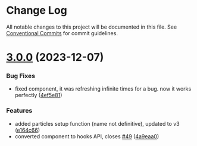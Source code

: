 # Change Log

All notable changes to this project will be documented in this file.
See [Conventional Commits](https://conventionalcommits.org) for commit guidelines.

# [3.0.0](https://github.com/tsparticles/react/compare/v2.12.2...v3.0.0) (2023-12-07)


### Bug Fixes

* fixed component, it was refreshing infinite times for a bug. now it works perfectly ([4ef5e81](https://github.com/tsparticles/react/commit/4ef5e8197f1364e3a62c8262ae04c9272457047a))


### Features

* added particles setup function (name not definitive), updated to v3 ([e164c66](https://github.com/tsparticles/react/commit/e164c669b515d30057059ef8f7a8d35ff562b5e3))
* converted component to hooks API, closes [#49](https://github.com/tsparticles/react/issues/49) ([4a9eaa0](https://github.com/tsparticles/react/commit/4a9eaa018052e244ed217446e8b56cb8dfc582ed))
